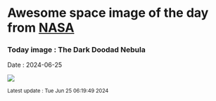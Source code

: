 
# Awesome space image of the day from [NASA](https://api.nasa.gov/)

### Today image : The Dark Doodad Nebula
Date : 2024-06-25

![](https://apod.nasa.gov/apod/image/2406/Doodad_PughSung_1080.jpg)

<small>Latest update : Tue Jun 25 06:19:49 2024</small>
        
